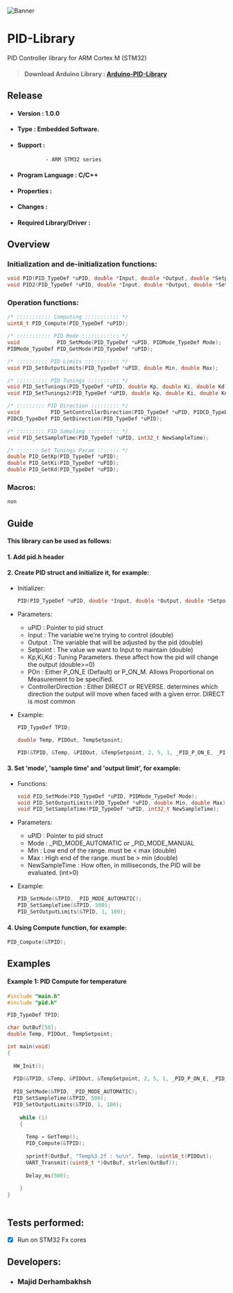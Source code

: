![Banner](Banner.png)

# PID-Library
PID Controller library for ARM Cortex M (STM32)

> #### Download Arduino Library : [Arduino-PID-Library](https://github.com/br3ttb/Arduino-PID-Library)  

## Release
- #### Version : 1.0.0

- #### Type : Embedded Software.

- #### Support :  
               - ARM STM32 series  

- #### Program Language : C/C++

- #### Properties :

- #### Changes :  

- #### Required Library/Driver :


## Overview 
### Initialization and de-initialization functions:
```c++
void PID(PID_TypeDef *uPID, double *Input, double *Output, double *Setpoint, double Kp, double Ki, double Kd, PIDPON_TypeDef POn, PIDCD_TypeDef ControllerDirection);
void PID2(PID_TypeDef *uPID, double *Input, double *Output, double *Setpoint, double Kp, double Ki, double Kd, PIDCD_TypeDef ControllerDirection);
``` 

### Operation functions:
```c++
/* ::::::::::: Computing ::::::::::: */
uint8_t PID_Compute(PID_TypeDef *uPID);

/* ::::::::::: PID Mode :::::::::::: */
void            PID_SetMode(PID_TypeDef *uPID, PIDMode_TypeDef Mode);
PIDMode_TypeDef PID_GetMode(PID_TypeDef *uPID);

/* :::::::::: PID Limits ::::::::::: */
void PID_SetOutputLimits(PID_TypeDef *uPID, double Min, double Max);

/* :::::::::: PID Tunings :::::::::: */
void PID_SetTunings(PID_TypeDef *uPID, double Kp, double Ki, double Kd);
void PID_SetTunings2(PID_TypeDef *uPID, double Kp, double Ki, double Kd, PIDPON_TypeDef POn);

/* ::::::::: PID Direction ::::::::: */
void          PID_SetControllerDirection(PID_TypeDef *uPID, PIDCD_TypeDef Direction);
PIDCD_TypeDef PID_GetDirection(PID_TypeDef *uPID);

/* ::::::::: PID Sampling :::::::::: */
void PID_SetSampleTime(PID_TypeDef *uPID, int32_t NewSampleTime);

/* ::::::: Get Tunings Param ::::::: */
double PID_GetKp(PID_TypeDef *uPID);
double PID_GetKi(PID_TypeDef *uPID);
double PID_GetKd(PID_TypeDef *uPID);
``` 

### Macros:
```diff  
non   
```

## Guide

#### This library can be used as follows:
#### 1.  Add pid.h header  
#### 2.  Create PID struct and initialize it, for example:      
* Initializer:
  ```c++
  PID(PID_TypeDef *uPID, double *Input, double *Output, double *Setpoint, double Kp, double Ki, double Kd, PIDPON_TypeDef POn, PIDCD_TypeDef ControllerDirection);
  ``` 
* Parameters:  
     * uPID : Pointer to pid struct 
     * Input : The variable we're trying to control (double) 
     * Output : The variable that will be adjusted by the pid (double) 
     * Setpoint : The value we want to Input to maintain (double) 
     * Kp,Ki,Kd : Tuning Parameters. these affect how the pid will change the output (double>=0) 
     * POn : Either P_ON_E (Default) or P_ON_M. Allows Proportional on Measurement to be specified.  
     * ControllerDirection : Either DIRECT or REVERSE. determines which direction the output will move when faced with a given error. DIRECT is most common  
          
          
* Example:
  ```c++  
  PID_TypeDef TPID;

  double Temp, PIDOut, TempSetpoint;

  PID(&TPID, &Temp, &PIDOut, &TempSetpoint, 2, 5, 1, _PID_P_ON_E, _PID_CD_DIRECT);
  ``` 
#### 3.  Set 'mode', 'sample time' and 'output limit', for example:  
* Functions:
  ```c++
  void PID_SetMode(PID_TypeDef *uPID, PIDMode_TypeDef Mode);
  void PID_SetOutputLimits(PID_TypeDef *uPID, double Min, double Max);
  void PID_SetSampleTime(PID_TypeDef *uPID, int32_t NewSampleTime);
  ``` 
* Parameters:  
     * uPID : Pointer to pid struct 
     * Mode : _PID_MODE_AUTOMATIC or _PID_MODE_MANUAL
     * Min : Low end of the range. must be < max (double) 
     * Max : High end of the range. must be > min (double) 
     * NewSampleTime : How often, in milliseconds, the PID will be evaluated. (int>0)  
          
* Example:
  ```c++  
  PID_SetMode(&TPID, _PID_MODE_AUTOMATIC);
  PID_SetSampleTime(&TPID, 500);
  PID_SetOutputLimits(&TPID, 1, 100);
  ``` 
  
#### 4.  Using Compute function, for example:  
        
```c++
PID_Compute(&TPID);
```  
      
## Examples  

#### Example 1: PID Compute for temperature
```c++  
#include "main.h"
#include "pid.h"

PID_TypeDef TPID;

char OutBuf[50];
double Temp, PIDOut, TempSetpoint;

int main(void)
{
	
  HW_Init();
  
  PID(&TPID, &Temp, &PIDOut, &TempSetpoint, 2, 5, 1, _PID_P_ON_E, _PID_CD_DIRECT);
	
  PID_SetMode(&TPID, _PID_MODE_AUTOMATIC);
  PID_SetSampleTime(&TPID, 500);
  PID_SetOutputLimits(&TPID, 1, 100);
  
    while (1) 
    {
  
      Temp = GetTemp();
      PID_Compute(&TPID);
      
      sprintf(OutBuf, "Temp%3.2f : %u\n", Temp, (uint16_t)PIDOut);
      UART_Transmit((uint8_t *)OutBuf, strlen(OutBuf));
      
      Delay_ms(500);
    
    }
}
   
``` 

## Tests performed:
- [x] Run on STM32 Fx cores 

## Developers: 
- ### Majid Derhambakhsh

